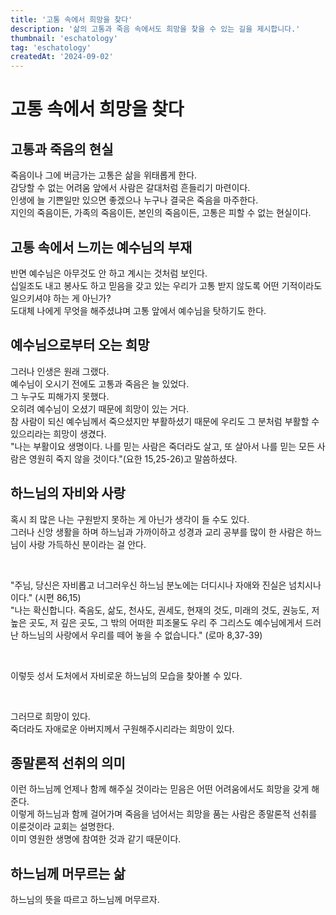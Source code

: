 ```yaml
---
title: '고통 속에서 희망을 찾다'
description: '삶의 고통과 죽음 속에서도 희망을 찾을 수 있는 길을 제시합니다.'
thumbnail: 'eschatology'
tag: 'eschatology'
createdAt: '2024-09-02'
---
```


# 고통 속에서 희망을 찾다

## 고통과 죽음의 현실

죽음이나 그에 버금가는 고통은 삶을 위태롭게 한다.\
감당할 수 없는 어려움 앞에서 사람은 갈대처럼 흔들리기 마련이다.\
인생에 늘 기쁜일만 있으면 좋겠으나 누구나 결국은 죽음을 마주한다.\
지인의 죽음이든, 가족의 죽음이든, 본인의 죽음이든, 고통은 피할 수 없는 현실이다.

## 고통 속에서 느끼는 예수님의 부재

반면 예수님은 아무것도 안 하고 계시는 것처럼 보인다.\
십일조도 내고 봉사도 하고 믿음을 갖고 있는 우리가 고통 받지 않도록 어떤 기적이라도 일으키셔야 하는 게 아닌가?\
도대체 나에게 무엇을 해주셨냐며 고통 앞에서 예수님을 탓하기도 한다.

## 예수님으로부터 오는 희망

그러나 인생은 원래 그랬다.\
예수님이 오시기 전에도 고통과 죽음은 늘 있었다.\
그 누구도 피해가지 못했다.\
오히려 예수님이 오셨기 때문에 희망이 있는 거다.\
참 사람이 되신 예수님께서 죽으셨지만 부활하셨기 때문에 우리도 그 분처럼 부활할 수 있으리라는 희망이 생겼다.\
"나는 부활이요 생명이다. 나를 믿는 사람은 죽더라도 살고, 또 살아서 나를 믿는 모든 사람은 영원히 죽지 않을 것이다."(요한 15,25-26)고 말씀하셨다.

## 하느님의 자비와 사랑

혹시 죄 많은 나는 구원받지 못하는 게 아닌가 생각이 들 수도 있다.\
그러나 신앙 생활을 하며 하느님과 가까이하고 성경과 교리 공부를 많이 한 사람은 하느님이 사랑 가득하신 분이라는 걸 안다.

<br>

"주님, 당신은 자비롭고 너그러우신 하느님 분노에는 더디시나 자애와 진실은 넘치시나이다." (시편 86,15)\
"나는 확신합니다. 죽음도, 삶도, 천사도, 권세도, 현재의 것도, 미래의 것도, 권능도, 저 높은 곳도, 저 깊은 곳도, 그 밖의 어떠한 피조물도 우리 주 그리스도 예수님에게서 드러난 하느님의 사랑에서 우리를 떼어 놓을 수 없습니다." (로마 8,37-39)

<br>

이렇듯 성서 도처에서 자비로운 하느님의 모습을 찾아볼 수 있다.

<br>

그러므로 희망이 있다.\
죽더라도 자애로운 아버지께서 구원해주시리라는 희망이 있다.

## 종말론적 선취의 의미

이런 하느님께 언제나 함께 해주실 것이라는 믿음은 어떤 어려움에서도 희망을 갖게 해준다.\
이렇게 하느님과 함께 걸어가며 죽음을 넘어서는 희망을 품는 사람은 종말론적 선취를 이룬것이라 교회는 설명한다.\
이미 영원한 생명에 참여한 것과 같기 때문이다.

## 하느님께 머무르는 삶

하느님의 뜻을 따르고 하느님께 머무르자.
